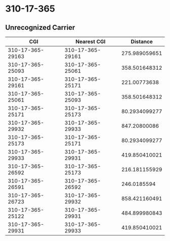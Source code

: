 # 310-17-365
## Unrecognized Carrier


| CGI | Nearest CGI | Distance |
|-----|-------------|----------|
| 310-17-365-29163 | 310-17-365-29161 | 275.989059651 |
| 310-17-365-25093 | 310-17-365-25061 | 358.501648312 |
| 310-17-365-29161 | 310-17-365-25171 | 221.00773638 |
| 310-17-365-25061 | 310-17-365-25093 | 358.501648312 |
| 310-17-365-25171 | 310-17-365-25173 | 80.2934099277 |
| 310-17-365-29932 | 310-17-365-29933 | 847.20800086 |
| 310-17-365-25173 | 310-17-365-25171 | 80.2934099277 |
| 310-17-365-29933 | 310-17-365-29931 | 419.850410021 |
| 310-17-365-26592 | 310-17-365-25173 | 216.181155929 |
| 310-17-365-26591 | 310-17-365-26592 | 246.0185594 |
| 310-17-365-26723 | 310-17-365-29932 | 858.421160491 |
| 310-17-365-25122 | 310-17-365-29931 | 484.899980843 |
| 310-17-365-29931 | 310-17-365-29933 | 419.850410021 |

